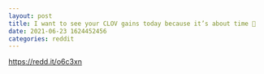 ```yaml
--- 
layout: post 
title: I want to see your CLOV gains today because it’s about time 🚀 
date: 2021-06-23 1624452456 
categories: reddit 
--- 
```

https://redd.it/o6c3xn